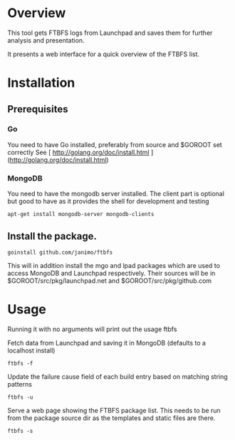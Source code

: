 # Overview

This tool gets FTBFS logs from Launchpad and saves them for further analysis
and presentation.

It presents a web interface for a quick overview of the FTBFS list.

# Installation

## Prerequisites


### Go
You need to have Go installed, preferably from source and $GOROOT set correctly
See [ http://golang.org/doc/install.html ] (http://golang.org/doc/install.html)

### MongoDB

You need to have the mongodb server installed. The client part is optional
but good to have as it provides the shell for development and testing

    apt-get install mongodb-server mongodb-clients

## Install the package.

    goinstall github.com/janimo/ftbfs

This will in addition install the mgo and lpad packages which are used to access
MongoDB and Launchpad respectively. Their sources will be in $GOROOT/src/pkg/launchpad.net
and $GOROOT/src/pkg/github.com


# Usage

Running it with no arguments will print out the usage
    ftbfs

Fetch data from Launchpad and saving it in MongoDB (defaults to a localhost install)

    ftbfs -f

Update the failure cause field of each build entry based on matching string patterns

    ftbfs -u

Serve a web page showing the FTBFS package list. This needs to be run from the package
source dir as the templates and static files are there.

    ftbfs -s


